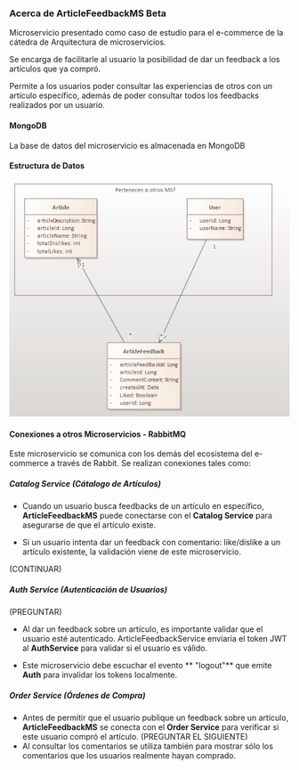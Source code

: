 ### Acerca de ArticleFeedbackMS Beta
Microservicio presentado como caso de estudio para el e-commerce de la cátedra de Arquitectura de microservicios.

Se encarga de facilitarle al usuario la posibilidad de dar un feedback a los artículos que ya compró.

Permite a los usuarios poder consultar las experiencias de otros con un artículo específico, además de poder consultar todos los feedbacks realizados por un usuario.

#### MongoDB
La base de datos del microservicio es almacenada en MongoDB

#### Estructura de Datos

![](resources/ClassDiagramV1.jpg)


#### Conexiones a otros Microservicios - RabbitMQ
Este microservicio se comunica con los demás del ecosistema del e-commerce a través de Rabbit.
Se realizan conexiones tales como:
##### Catalog Service (Cátalogo de Artículos) 
- Cuando un usuario busca feedbacks de un artículo en específico,  **ArticleFeedbackMS** puede conectarse con el **Catalog Service** para asegurarse de que el artículo existe.

- Si un usuario intenta dar un feedback  con comentario: like/dislike a un artículo existente, la validación viene de este microservicio.

(CONTINUAR)

##### Auth Service (Autenticación de Usuarios)

 (PREGUNTAR)
 
- Al dar un feedback sobre un artículo, es importante validar que el usuario esté autenticado. ArticleFeedbackService enviaría el token JWT al **AuthService** para validar si el usuario es válido.

- Este microservicio debe escuchar el evento ** "logout"** que emite **Auth** para invalidar los tokens localmente.

##### Order Service (Órdenes de Compra)
- Antes de permitir que el usuario publique un feedback sobre un artículo, **ArticleFeedbackMS**  se conecta con el **Order Service** para verificar si este usuario compró el artículo.
(PREGUNTAR EL SIGUIENTE)
- Al consultar los comentarios se utiliza también para mostrar sólo los comentarios que los usuarios realmente hayan comprado.
